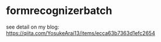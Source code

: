 # formrecognizerbatch
see detail on my blog:
https://qiita.com/YosukeArai13/items/ecca63b7363d1efc2654
